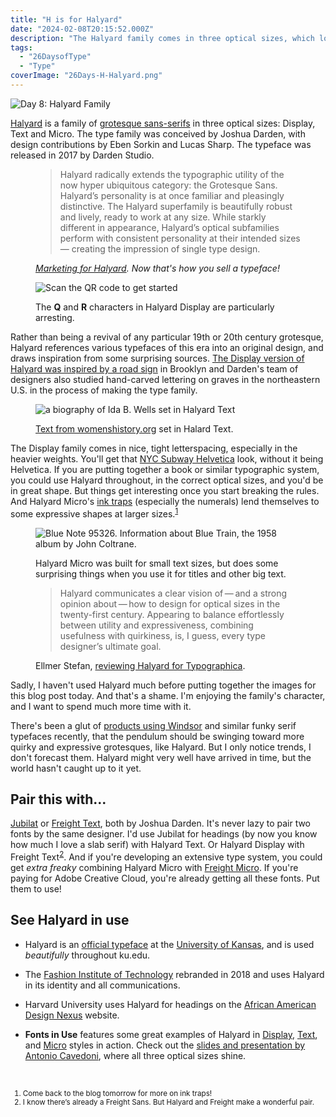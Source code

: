 ```yaml
---
title: "H is for Halyard"
date: "2024-02-08T20:15:52.000Z"
description: "The Halyard family comes in three optical sizes, which look great at every size. Hal, yes!"
tags: 
  - "26DaysofType"
  - "Type"
coverImage: "26Days-H-Halyard.png"
---
```


![Day 8: Halyard Family](/img/post-images/26Days-H-Halyard-1024x576.png)

[Halyard](https://www.dardenstudio.com/halyard) is a family of [grotesque sans-serifs](https://fonts.google.com/knowledge/glossary/grotesque_neo_grotesque) in three optical sizes: Display, Text and Micro. The type family was conceived by Joshua Darden, with design contributions by Eben Sorkin and Lucas Sharp. The typeface was released in 2017 by Darden Studio.

<figure>
 <blockquote>
  <p>Halyard radically extends the typographic utility of the now hyper ubiquitous category: the Grotesque Sans. Halyard’s personality is at once familiar and pleasingly distinctive. The Halyard superfamily is beautifully robust and lively, ready to work at any size. While starkly different in appearance, Halyard’s optical subfamilies perform with consistent personality at their intended sizes — creating the impression of single type design.</p>
 </blockquote>
 <figcaption><cite><a href="https://fonts.adobe.com/fonts/halyard#about-section">Marketing for Halyard</a>.</cite> <em>Now that's how you sell a typeface!</em></figcaption>
</figure>

<figure>

![Scan the QR code to get started](/img/post-images/26Days-H-Halyard-Display-QR-1024x576.png)

<figcaption>

The **Q** and **R** characters in Halyard Display are particularly arresting.

</figcaption>

</figure>

Rather than being a revival of any particular 19th or 20th century grotesque, Halyard references various typefaces of this era into an original design, and draws inspiration from some surprising sources. [The Display version of Halyard was inspired by a road sign](https://eyeondesign.aiga.org/halyard-a-font-family-drawn-for-both-independence-and-harmony/) in Brooklyn and Darden's team of designers also studied hand-carved lettering on graves in the northeastern U.S. in the process of making the type family.

<figure>

![a biography of Ida B. Wells set in Halyard Text](/img/post-images/26Days-H-Halyard-Text-Ida-1024x576.png)

<figcaption>

[Text from womenshistory.org](https://www.womenshistory.org/education-resources/biographies/ida-b-wells-barnett) set in Halard Text.

</figcaption>

</figure>

The Display family comes in nice, tight letterspacing, especially in the heavier weights. You'll get that [NYC Subway Helvetica](https://mitpress.mit.edu/9780262015486/helvetica-and-the-new-york-city-subway-system/) look, without it being Helvetica. If you are putting together a book or similar typographic system, you could use Halyard throughout, in the correct optical sizes, and you'd be in great shape. But things get interesting once you start breaking the rules. And Halyard Micro's [ink traps](https://fonts.google.com/knowledge/glossary/ink_trap) (especially the numerals) lend themselves to some expressive shapes at larger sizes.<sup><a href="#fn1">1</a></sup>

<figure>

![Blue Note 95326. Information about Blue Train, the 1958 album by John Coltrane.](/img/post-images/26Days-H-Halyard-Micro-Coltrane-1024x576.png)

<figcaption>

Halyard Micro was built for small text sizes, but does some surprising things when you use it for titles and other big text.

</figcaption>

</figure>

<figure>
<blockquote><p>Halyard communicates a clear vision of — and a strong opinion about — how to design for optical sizes in the twenty-first century. Appearing to balance effortlessly between utility and expressiveness, combining usefulness with quirkiness, is, I guess, every type designer’s ultimate goal.</p>
</blockquote>
<figcaption>Ellmer Stefan, <a href="https://typographica.org/typeface-reviews/halyard/">reviewing Halyard for Typographica</a>.</figcaption>
</figure>

Sadly, I haven't used Halyard much before putting together the images for this blog post today. And that's a shame. I'm enjoying the family's character, and I want to spend much more time with it.

There's been a glut of [products using Windsor](https://www.typewolf.com/windsor) and similar funky serif typefaces recently, that the pendulum should be swinging toward more quirky and expressive grotesques, like Halyard. But I only notice trends, I don't forecast them. Halyard might very well have arrived in time, but the world hasn't caught up to it yet.

## Pair this with...

[Jubilat](https://www.dardenstudio.com/typefaces/jubilat) or [Freight Text](https://freightcollection.com/freight-text/), both by Joshua Darden. It's never lazy to pair two fonts by the same designer. I'd use Jubilat for headings (by now you know how much I love a slab serif) with Halyard Text. Or Halyard Display with Freight Text<sup><a href="#fn2">2</a></sup>. And if you're developing an extensive type system, you could get _extra freaky_ combining Halyard Micro with [Freight Micro](https://freightcollection.com/freight-micro/). If you're paying for Adobe Creative Cloud, you're already getting all these fonts. Put them to use!

## See Halyard in use

- Halyard is an [official typeface](https://brand.ku.edu/guidelines/design/typography) at the [University of Kansas](https://ku.edu/), and is used _beautifully_ throughout ku.edu.

- The [Fashion Institute of Technology](https://www.fitnyc.edu/) rebranded in 2018 and uses Halyard in its identity and all communications.

- Harvard University uses Halyard for headings on the [African American Design Nexus](https://aadn.gsd.harvard.edu/) website.

- **Fonts in Use** features some great examples of Halyard in [Display](https://fontsinuse.com/typefaces/45671/halyard-display), [Text](https://fontsinuse.com/typefaces/46366/halyard-text), and [Micro](https://fontsinuse.com/typefaces/46367/halyard-micro) styles in action. Check out the [slides and presentation by Antonio Cavedoni](https://fontsinuse.com/uses/17416/pacioli-presentation-kerning-2017), where all three optical sizes shine.

&nbsp;

<small>
<ol>
<li id="fn1">Come back to the blog tomorrow for more on ink traps!</li>
<li id="fn2">I know there’s already a Freight Sans. But Halyard and Freight make a wonderful pair.</li>
</ol>
</small>
